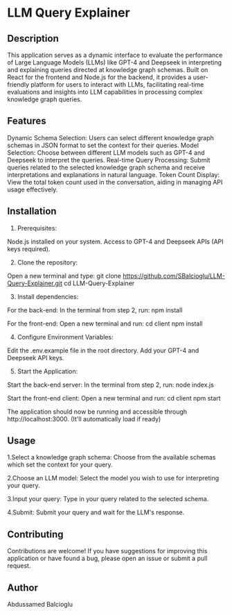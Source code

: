 # LLM Query Explainer

## Description
This application serves as a dynamic interface to evaluate the performance of Large Language Models (LLMs) like GPT-4 and Deepseek in interpreting and explaining queries directed at knowledge graph schemas. Built on React for the frontend and Node.js for the backend, it provides a user-friendly platform for users to interact with LLMs, facilitating real-time evaluations and insights into LLM capabilities in processing complex knowledge graph queries.

## Features
Dynamic Schema Selection: Users can select different knowledge graph schemas in JSON format to set the context for their queries.
Model Selection: Choose between different LLM models such as GPT-4 and Deepseek to interpret the queries.
Real-time Query Processing: Submit queries related to the selected knowledge graph schema and receive interpretations and explanations in natural language.
Token Count Display: View the total token count used in the conversation, aiding in managing API usage effectively.

## Installation
1. Prerequisites:

Node.js installed on your system.
Access to GPT-4 and Deepseek APIs (API keys required).

2. Clone the repository:

Open a new terminal and type:
git clone https://github.com/SBalcioglu/LLM-Query-Explainer.git
cd LLM-Query-Explainer

3. Install dependencies:

For the back-end:
In the terminal from step 2, run:
    npm install

For the front-end:
Open a new terminal and run:
    cd client
    npm install

4. Configure Environment Variables:

Edit the .env.example file in the root directory. 
Add your GPT-4 and Deepseek API keys.

5. Start the Application:

Start the back-end server:
In the terminal from step 2, run:
    node index.js

Start the front-end client:
Open a new terminal and run:
    cd client
    npm start

The application should now be running and accessible through http://localhost:3000. (It'll automatically load if ready)

## Usage

1.Select a knowledge graph schema: Choose from the available schemas which set the context for your query.

2.Choose an LLM model: Select the model you wish to use for interpreting your query.

3.Input your query: Type in your query related to the selected schema.

4.Submit: Submit your query and wait for the LLM's response.

## Contributing
Contributions are welcome! If you have suggestions for improving this application or have found a bug, please open an issue or submit a pull request.

## Author
Abdussamed Balcioglu
